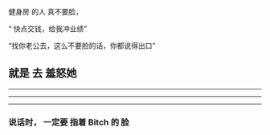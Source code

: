 
健身房 的人 真不要脸，


“ 快点交钱，给我冲业绩”



“找你老公去，这么不要脸的话，你都说得出口”



## 就是 去 羞怒她


<hr>


<hr>



<hr>


### 说话时， 一定要 指着 Bitch 的 脸
